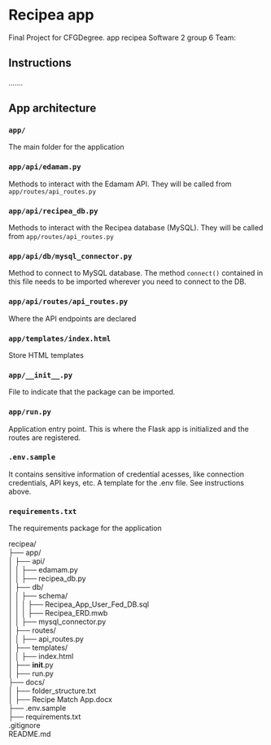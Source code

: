 # Recipea app 
Final Project for CFGDegree. app recipea
Software 2
group 6
Team: 


## Instructions 
.......

  
## App architecture  
### `app/`
The main folder for the application

### `app/api/edamam.py`
Methods to interact with the Edamam API. They will be called from `app/routes/api_routes.py`
### `app/api/recipea_db.py`
Methods to interact with the Recipea database (MySQL). They will be called from `app/routes/api_routes.py`

### `app/api/db/mysql_connector.py`
Method to connect to MySQL database. The method `connect()` contained in this file needs to be imported wherever you need to connect to the DB.

### `app/api/routes/api_routes.py`
 Where the API endpoints are declared 
 
### `app/templates/index.html` 
Store HTML templates

### `app/__init__.py  `
File to indicate that the package can be imported. 

### `app/run.py  `
Application entry point. 
This is where the Flask app is initialized and the routes are registered. 

### `.env.sample  `
It contains sensitive information of credential acesses,  like connection credentials, API keys, etc. 
A template for the .env file. See instructions above.

### `requirements.txt  `
The requirements package for the application


recipea/  
├── app/  
│   ├── api/  
│   │   ├── edamam.py  
│   │   ├── recipea_db.py  
│   ├── db/  
│   │   ├── schema/  
│   │   │    ├── Recipea_App_User_Fed_DB.sql  
│   │   │    ├── Recipea_ERD.mwb  
│   │   ├── mysql_connector.py  
│   ├── routes/  
│   │   ├── api_routes.py  
│   ├── templates/  
│   │   ├── index.html  
│   ├── __init__.py  
│   ├── run.py  
├── docs/  
│   ├── folder_structure.txt  
│   ├── Recipe Match App.docx  
├── .env.sample  
├── requirements.txt  
.gitignore  
README.md